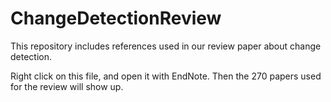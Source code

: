 # ChangeDetectionReview
This repository includes references used in our review paper about change detection.

Right click on this file, and open it with EndNote. Then the 270 papers used for the review will show up.
